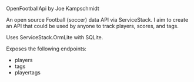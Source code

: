 OpenFootballApi 
by Joe Kampschmidt

An open source Football (soccer) data API via ServiceStack. I aim to create an API that could be used by anyone to track players, scores, and tags.

Uses ServiceStack.OrmLite with SQLite.

Exposes the following endpoints:

- players
- tags
- playertags
